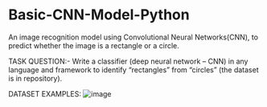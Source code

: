 # Basic-CNN-Model-Python
An image recognition model using Convolutional Neural Networks(CNN), to predict whether the image is a rectangle or a circle.

TASK QUESTION:-
Write a classifier (deep neural network – CNN) in any language and framework to identify “rectangles” from “circles” (the dataset is in repository).

DATASET EXAMPLES:
![image](https://user-images.githubusercontent.com/16772052/175968798-a8c4d5e7-2545-4e26-8cbc-e52b9e224f08.png)

